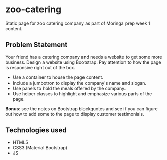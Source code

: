 # zoo-catering
Static page for zoo catering company as part of Moringa prep week 1 content. 


## Problem Statement
Your friend has a catering company and needs a website to get some more business. Design a website using Bootstrap. Pay attention to how the page is responsive right out of the box.

- Use a container to house the page content.
- Include a jumbotron to display the company's name and slogan.
- Use panels to hold the meals offered by the company.
- Use helper classes to highlight and emphasize various parts of the page.

**Bonus**: see the notes on Bootstrap blockquotes and see if you can figure out how to add some to the page to display customer testimonials.

## Technologies used
- HTML5
- CSS3 (Material Bootstrap)
- JS 
